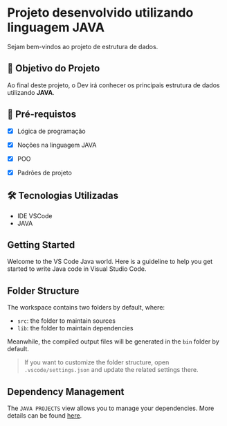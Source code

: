 <h1> Projeto desenvolvido utilizando linguagem JAVA </h1>
<p> Sejam bem-vindos ao projeto de estrutura de dados.<br>

<h2>🎯 Objetivo do Projeto</h2>
<p>Ao final deste projeto, o Dev irá conhecer os principais estrutura de dados utilizando <strong>JAVA</strong>. 

<h2>
🛑 Pré-requistos
</h2>

- [x] Lógica de programação

- [x] Noções na linguagem JAVA

- [x] POO

- [x] Padrões de projeto

<h2>🛠 Tecnologias Utilizadas</h2>

<ul>
    <li>IDE VSCode</li>
    <li>JAVA</li>
</ul>

## Getting Started

Welcome to the VS Code Java world. Here is a guideline to help you get started to write Java code in Visual Studio Code.

## Folder Structure

The workspace contains two folders by default, where:

- `src`: the folder to maintain sources
- `lib`: the folder to maintain dependencies

Meanwhile, the compiled output files will be generated in the `bin` folder by default.

> If you want to customize the folder structure, open `.vscode/settings.json` and update the related settings there.

## Dependency Management

The `JAVA PROJECTS` view allows you to manage your dependencies. More details can be found [here](https://github.com/microsoft/vscode-java-dependency#manage-dependencies).
